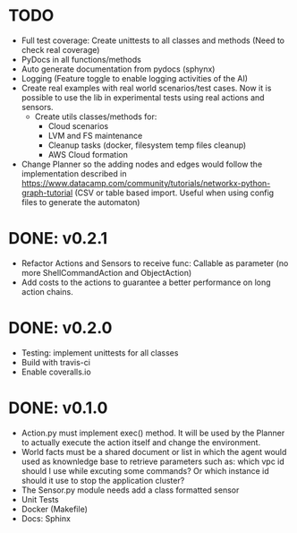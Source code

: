 # TODO

* Full test coverage: Create unittests to all classes and methods (Need to check real coverage)
* PyDocs in all functions/methods
* Auto generate documentation from pydocs (sphynx)
* Logging (Feature toggle to enable logging activities of the AI)
* Create real examples with real world scenarios/test cases. Now it is possible to use the lib in experimental tests using real actions and sensors.
  * Create utils classes/methods for:
    - Cloud scenarios
    - LVM and FS maintenance
    - Cleanup tasks (docker, filesystem temp files cleanup)
    - AWS Cloud formation
* Change Planner so the adding nodes and edges would follow the implementation described in https://www.datacamp.com/community/tutorials/networkx-python-graph-tutorial (CSV or table based import. Useful when using config files to generate the automaton)

# DONE: v0.2.1
* Refactor Actions and Sensors to receive func: Callable as parameter (no more ShellCommandAction and ObjectAction)
* Add costs to the actions to guarantee a better performance on long action chains.

# DONE: v0.2.0
* Testing: implement unittests for all classes
* Build with travis-ci
* Enable coveralls.io

# DONE: v0.1.0
* Action.py must implement exec() method. It will be used by the Planner to actually execute the action itself and change the environment.
* World facts must be a shared document or list in which the agent would used as knownledge base to retrieve parameters such as: which vpc id should I use while excuting some commands? Or which instance id should it use to stop the application cluster?
* The Sensor.py module needs add a class formatted sensor
* Unit Tests
* Docker (Makefile)
* Docs: Sphinx
